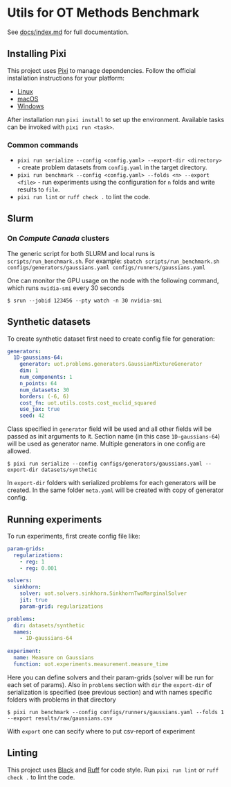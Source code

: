 # Utils for OT Methods Benchmark

See [docs/index.md](docs/index.md) for full documentation.

## Installing Pixi

This project uses [Pixi](https://prefix.dev/docs/pixi/) to manage dependencies. Follow the official installation instructions for your platform:

- [Linux](https://prefix.dev/docs/pixi/install#linux)
- [macOS](https://prefix.dev/docs/pixi/install#macos)
- [Windows](https://prefix.dev/docs/pixi/install#windows)

After installation run `pixi install` to set up the environment. Available tasks can be invoked with `pixi run <task>`.

### Common commands

- `pixi run serialize --config <config.yaml> --export-dir <directory>` - create problem datasets from `config.yaml` in the target directory.
- `pixi run benchmark --config <config.yaml> --folds <n> --export <file>` - run experiments using the configuration for `n` folds and write results to `file`.
- `pixi run lint` or `ruff check .` to lint the code.


## Slurm

### On *Compute Canada* clusters

The generic script for both SLURM and local runs is `scripts/run_benchmark.sh`.
For example:
`sbatch scripts/run_benchmark.sh configs/generators/gaussians.yaml configs/runners/gaussians.yaml`

One can monitor the GPU usage on the node with the following command, which runs `nvidia-smi` every 30 seconds
```
$ srun --jobid 123456 --pty watch -n 30 nvidia-smi
```

## Synthetic datasets

To create synthetic dataset first need to create config file for generation:

```yaml
generators:
  1D-gaussians-64:
    generator: uot.problems.generators.GaussianMixtureGenerator
    dim: 1
    num_components: 1
    n_points: 64
    num_datasets: 30
    borders: (-6, 6)
    cost_fn: uot.utils.costs.cost_euclid_squared
    use_jax: true
    seed: 42
```

Class specified in `generator` field will be used and all other fields will be passed as init arguments to it. Section name (in this case `1D-gaussians-64`) will be used as generator name. Multiple generators in one config are allowed.

```
$ pixi run serialize --config configs/generators/gaussians.yaml --export-dir datasets/synthetic
```

In `export-dir` folders with serialized problems for each generators will be created. In the same folder `meta.yaml` will be created with copy of generator config. 

## Running experiments

To run experiments, first create config file like:

```yaml
param-grids:
  regularizations:
    - reg: 1
    - reg: 0.001

solvers:
  sinkhorn:
    solver: uot.solvers.sinkhorn.SinkhornTwoMarginalSolver
    jit: true
    param-grid: regularizations

problems:
  dir: datasets/synthetic
  names:
    - 1D-gaussians-64
  
experiment: 
  name: Measure on Gaussians
  function: uot.experiments.measurement.measure_time
```

Here you can define solvers and their param-grids (solver will be run for each set of params). Also in `problems` section with `dir` the `export-dir` of serialization is specified (see previous section) and with names specific folders with problems in that directory

```
$ pixi run benchmark --config configs/runners/gaussians.yaml --folds 1 --export results/raw/gaussians.csv
```

With `export` one can secify where to put csv-report of experiment

## Linting

This project uses [Black](https://black.readthedocs.io/) and [Ruff](https://docs.astral.sh/ruff/) for code style. Run `pixi run lint` or `ruff check .` to lint the code.
